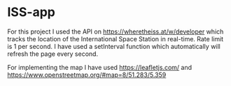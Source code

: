 # ISS-app

For this project I used the API on https://wheretheiss.at/w/developer which tracks the location of the International Space Station in real-time. Rate limit is 1 per second. I have used a setInterval function which automatically will refresh the page every second.

For implementing the map I have used https://leafletjs.com/ and https://www.openstreetmap.org/#map=8/51.283/5.359
